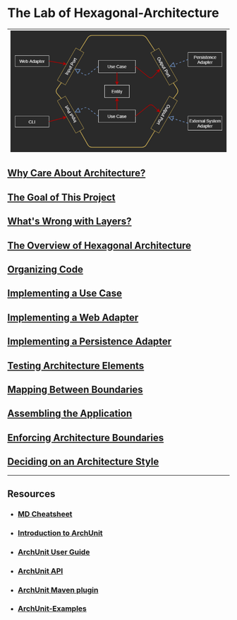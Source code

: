 # The Lab of Hexagonal-Architecture

| ![Hexagonal_Architecture_Diagram](doc/notes/images/Hexagonal_Architecture_Diagram.png "Hexagonal_Architecture_Diagram") |
| --- |

## [Why Care About Architecture?](doc/notes/01_Why_Care_About_Atchitecture.md)

## [The Goal of This Project](doc/notes/02_The_Goal_Of_This_Lab.md)

## [What's Wrong with Layers? ](doc/notes/03_What_is_Wrong_with_Layers.md)

## [The Overview of Hexagonal Architecture](doc/notes/04_The_Overview_of_Hexagonal_Architecture.md)

## [Organizing Code](doc/notes/05_Organizing_Code.md)

## [Implementing a Use Case](doc/notes/06_Implementing_a_Use_Case.md)

## [Implementing a Web Adapter](doc/notes/7_Implementing_a_Web_Adapter.md)

## [Implementing a Persistence Adapter](doc/notes/8_Implementing_a_Persistence_Adapter.md)

## [Testing Architecture Elements](doc/notes/9_Testing_Architecture_Elements.md)

## [Mapping Between Boundaries](doc/notes/10_Mapping_Between_Boundaries.md)

## [Assembling the Application](doc/notes/11_Assembling_the_Application.md)

## [Enforcing Architecture Boundaries](doc/notes/12_Enforcing_Architecture_Boundaries.md)

## [Deciding on an Architecture Style](doc/notes/14_Deciding_on_an_Architecture_Style.md)

----

## Resources
- ### [MD Cheatsheet](https://github.com/tchapi/markdown-cheatsheet/blob/master/README.md)
- ### [Introduction to ArchUnit](https://www.baeldung.com/java-archunit-intro)
- ### [ArchUnit User Guide](https://www.archunit.org/userguide/html/000_Index.html)
- ### [ArchUnit API](https://javadoc.io/doc/com.tngtech.archunit/archunit/latest/index.html)
- ### [ArchUnit Maven plugin](https://github.com/societe-generale/arch-unit-maven-plugin)
- ### [ArchUnit-Examples](https://github.com/TNG/ArchUnit-Examples)